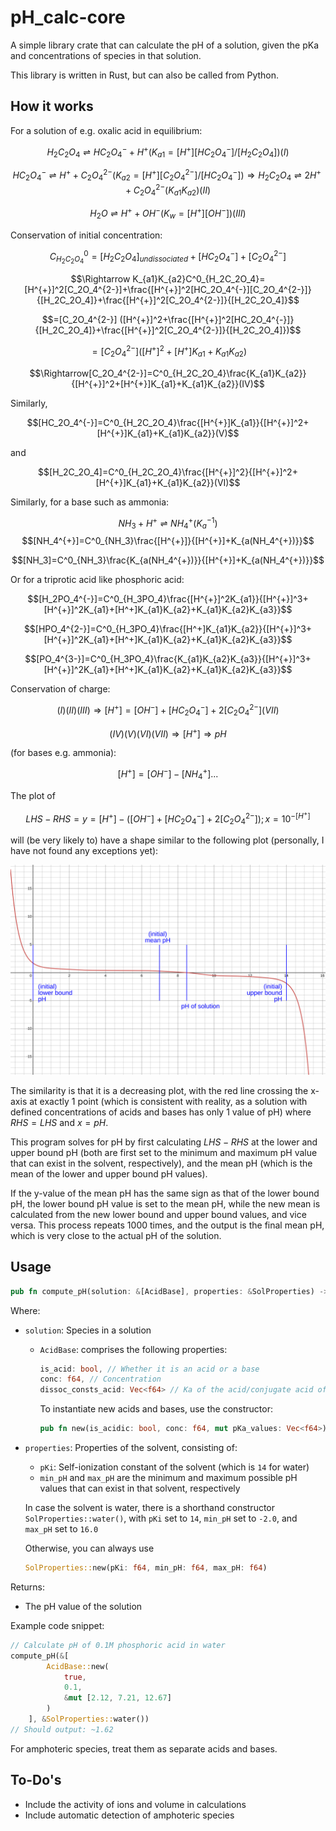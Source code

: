# pH_calc-core
A simple library crate that can calculate the pH of a solution, given the pKa and concentrations of species in that solution.

This library is written in Rust, but can also be called from Python.
## How it works
For a solution of e.g. oxalic acid in equilibrium:

$$H_2C_2O_4\rightleftharpoons HC_2O_4^{-}+H^{+}(K_{a1}=[H^{+}][HC_2O_4^{-}]/[H_2C_2O_4])(I)$$

$$HC_2O_4^{-}\rightleftharpoons H^{+}+C_2O_4^{2-}(K_{a2}=[H^{+}][C_2O_4^{2-}]/[HC_2O_4^{-}])\Rightarrow H_2C_2O_4\rightleftharpoons 2H^{+}+C_2O_4^{2-}(K_{a1}K_{a2})(II)$$

$$H_2O\rightleftharpoons H^{+}+OH^{-}(K_w=[H^{+}][OH^{-}])(III)$$

Conservation of initial concentration:

$$C^0_{H_2C_2O_4}=[H_2C_2O_4]_{undissociated}+[HC_2O_4^{-}]+[C_2O_4^{2-}]$$

$$\Rightarrow K_{a1}K_{a2}C^0_{H_2C_2O_4}=[H^{+}]^2[C_2O_4^{2-}]+\frac{[H^{+}]^2[HC_2O_4^{-}][C_2O_4^{2-}]}{[H_2C_2O_4]}+\frac{[H^{+}]^2[C_2O_4^{2-}]}{[H_2C_2O_4]}$$

$$=[C_2O_4^{2-}] ([H^{+}]^2+\frac{[H^{+}]^2[HC_2O_4^{-}]}{[H_2C_2O_4]}+\frac{[H^{+}]^2[C_2O_4^{2-}]}{[H_2C_2O_4]})$$

$$=[C_2O_4^{2-}] ([H^{+}]^2+[H^{+}]K_{a1}+K_{a1}K_{a2})$$

$$\Rightarrow[C_2O_4^{2-}]=C^0_{H_2C_2O_4}\frac{K_{a1}K_{a2}}{[H^{+}]^2+[H^{+}]K_{a1}+K_{a1}K_{a2}}(IV)$$

Similarly,

$$[HC_2O_4^{-}]=C^0_{H_2C_2O_4}\frac{[H^{+}]K_{a1}}{[H^{+}]^2+[H^{+}]K_{a1}+K_{a1}K_{a2}}(V)$$

and

$$[H_2C_2O_4]=C^0_{H_2C_2O_4}\frac{[H^{+}]^2}{[H^{+}]^2+[H^{+}]K_{a1}+K_{a1}K_{a2}}(VI)$$

Similarly, for a base such as ammonia:

$$NH_3+H^{+}\rightleftharpoons NH_4^{+}(K_a^{-1})$$
$$[NH_4^{+}]=C^0_{NH_3}\frac{[H^{+}]}{[H^{+}]+K_{a(NH_4^{+})}}$$

$$[NH_3]=C^0_{NH_3}\frac{K_{a(NH_4^{+})}}{[H^{+}]+K_{a(NH_4^{+})}}$$

Or for a triprotic acid like phosphoric acid:

$$[H_2PO_4^{-}]=C^0_{H_3PO_4}\frac{[H^{+}]^2K_{a1}}{[H^{+}]^3+[H^{+}]^2K_{a1}+[H^+]K_{a1}K_{a2}+K_{a1}K_{a2}K_{a3}}$$

$$[HPO_4^{2-}]=C^0_{H_3PO_4}\frac{[H^+]K_{a1}K_{a2}}{[H^{+}]^3+[H^{+}]^2K_{a1}+[H^+]K_{a1}K_{a2}+K_{a1}K_{a2}K_{a3}}$$

$$[PO_4^{3-}]=C^0_{H_3PO_4}\frac{K_{a1}K_{a2}K_{a3}}{[H^{+}]^3+[H^{+}]^2K_{a1}+[H^+]K_{a1}K_{a2}+K_{a1}K_{a2}K_{a3}}$$

Conservation of charge:

$$(I)(II)(III)\Rightarrow[H^{+}]=[OH^{-}]+[HC_2O_4^{-}]+2[C_2O_4^{2-}] (VII)$$

$$(IV)(V)(VI)(VII)\Rightarrow [H^{+}] \Rightarrow pH$$

(for bases e.g. ammonia):

$$[H^{+}]=[OH^{-}]-[NH_4^{+}]...$$

The plot of 

$$LHS-RHS=y=[H^+]-([OH^{-}]+[HC_2O_4^{-}]+2[C_2O_4^{2-}]); x=10^{-[H^{+}]}$$ 

will (be very likely to) have a shape similar to the following plot (personally, I have not found any exceptions yet):

![plot](./res/img/plot.svg)

The similarity is that it is a decreasing plot, with the red line crossing the x-axis at exactly 1 point (which is consistent with reality, as a solution with defined concentrations of acids and bases has only 1 value of pH) where $RHS=LHS$ and $x=pH$.

This program solves for pH by first calculating $LHS-RHS$ at the lower and upper bound pH (both are first set to the minimum and maximum pH value that can exist in the solvent, respectively), and the mean pH (which is the mean of the lower and upper bound pH values).

If the y-value of the mean pH has the same sign as that of the lower bound pH, the lower bound pH value is set to the mean pH, while the new mean is calculated from the new lower bound and upper bound values, and vice versa. This process repeats 1000 times, and the output is the final mean pH, which is very close to the actual pH of the solution.
## Usage
```rust 
pub fn compute_pH(solution: &[AcidBase], properties: &SolProperties) -> f64 
```
Where:
- `solution`: Species in a solution
    - `AcidBase`: comprises the following properties:
        ```rust
        is_acid: bool, // Whether it is an acid or a base
        conc: f64, // Concentration
        dissoc_consts_acid: Vec<f64> // Ka of the acid/conjugate acid of the base
        ```
        To instantiate new acids and bases, use the constructor:
        ```rust
        pub fn new(is_acidic: bool, conc: f64, mut pKa_values: Vec<f64>) -> Self
        ```
- `properties`: Properties of the solvent, consisting of:
    - `pKi`: Self-ionization constant of the solvent (which is `14` for water)
    - `min_pH` and `max_pH` are the minimum and maximum possible pH values that can exist in that solvent, respectively

    In case the solvent is water, there is a shorthand constructor `SolProperties::water()`, with `pKi` set to `14`, `min_pH` set to `-2.0`, and `max_pH` set to `16.0`
    
    Otherwise, you can always use 
    ```rust
    SolProperties::new(pKi: f64, min_pH: f64, max_pH: f64)
    ```

Returns:
- The pH value of the solution

Example code snippet:
```rust
// Calculate pH of 0.1M phosphoric acid in water
compute_pH(&[
        AcidBase::new(
            true,
            0.1,
            &mut [2.12, 7.21, 12.67]
        )
    ], &SolProperties::water())
// Should output: ~1.62
```
For amphoteric species, treat them as separate acids and bases.
## To-Do's
- Include the activity of ions and volume in calculations
- Include automatic detection of amphoteric species
